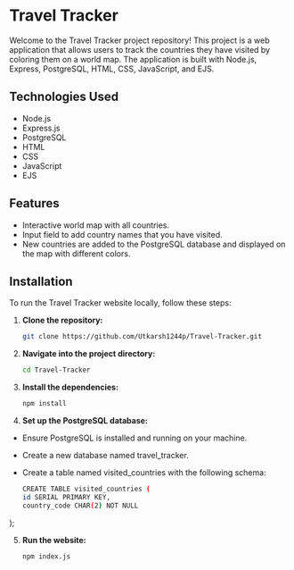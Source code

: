 # Travel Tracker

Welcome to the Travel Tracker project repository! This project is a web application that allows users to track the countries they have visited by coloring them on a world map. The application is built with Node.js, Express, PostgreSQL, HTML, CSS, JavaScript, and EJS.

## Technologies Used

- Node.js
- Express.js
- PostgreSQL
- HTML
- CSS
- JavaScript
- EJS

## Features

- Interactive world map with all countries.
- Input field to add country names that you have visited.
- New countries are added to the PostgreSQL database and displayed on the map with different colors.

## Installation

To run the Travel Tracker website locally, follow these steps:

1. **Clone the repository:**

   ```bash
   git clone https://github.com/Utkarsh1244p/Travel-Tracker.git

2. **Navigate into the project directory:**

   ```bash
   cd Travel-Tracker

3. **Install the dependencies:**

   ```bash
   npm install

4. **Set up the PostgreSQL database:**

- Ensure PostgreSQL is installed and running on your machine.
- Create a new database named travel_tracker.
- Create a table named visited_countries with the following schema:

   ```bash
   CREATE TABLE visited_countries (
  id SERIAL PRIMARY KEY,
  country_code CHAR(2) NOT NULL
);

5. **Run the website:**

   ```bash
   npm index.js

